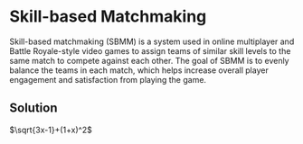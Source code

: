 # Skill-based Matchmaking

Skill-based matchmaking (SBMM) is a system used in online multiplayer and Battle Royale-style video games to assign teams of similar skill levels to the same match to compete against each other. The goal of SBMM is to evenly balance the teams in each match, which helps increase overall player engagement and satisfaction from playing the game.

## Solution

$\sqrt{3x-1}+(1+x)^2$

